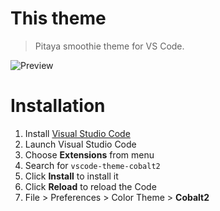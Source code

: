 # This theme


> Pitaya smoothie theme for VS Code.

![Preview](images/preview.gif)

# Installation

1.  Install [Visual Studio Code](https://code.visualstudio.com/)
2.  Launch Visual Studio Code
3.  Choose **Extensions** from menu
4.  Search for `vscode-theme-cobalt2`
5.  Click **Install** to install it
6.  Click **Reload** to reload the Code
7.  File > Preferences > Color Theme > **Cobalt2**
